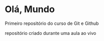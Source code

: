 # Olá, Mundo
Primeiro repositório do curso de Git e Github

repositório criado durante uma aula ao vivo
